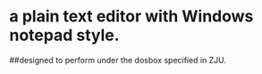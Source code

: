 # a plain text editor with Windows notepad style.

##designed to perform under the dosbox specified in ZJU.